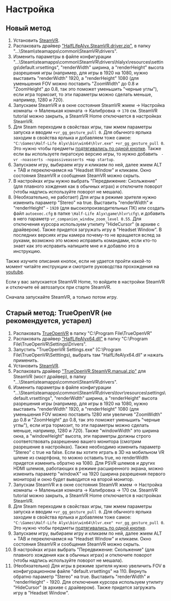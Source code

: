 # Настройка
## Новый метод
1. Установить [SteamVR](https://store.steampowered.com/app/250820/SteamVR/).
2. Распаковать драйвер ["HalfLifeAlyx.SteamVR.driver.zip"](https://github.com/r57zone/Half-Life-Alyx-novr/releases), в папку "...\Steam\steamapps\common\SteamVR\drivers".
3. Изменить параметры в файле конфигурации "...\Steam\steamapps\common\SteamVR\drivers\hlalyx\resources\settings\default.vrsettings", "renderWidth" ширина, а "renderHeight" высота разрешения игры (например, для игры в 1920 на 1080, нужно выставить "renderWidth" 1920, а "renderHeight" 1080 (для уменьшения FOV можно поставить "ZoomWidth" до 0.8 и "ZoomHeight" до 0.8, так это поможет уменьшить "черные углы"), если игра тормозит, то эти параметры можно сделать меньше, например, 1280 и 720). 
4. Запускаем SteamVR и в окне состояния SteamVR жмем -> Настройка комнаты -> Маленькая комната -> Калибровка -> `170` см. SteamVR tutorial можно закрыть, а SteamVR Home отключается в настройках SteamVR.
5. Для Steam переходим в свойствах игры, там жмем параметры запуска и вводим `+vr_gg_gesture_pull 0`. Для обычного ярлыка заходим в свойства ярлыка и добавляем тоже самое: `"C:\Games\Half-Life Alyx\bin\win64\hlvr.exe" +vr_gg_gesture_pull 0`. Это нужно чтобы предметы [подтягивались по одной кнопке](https://youtu.be/RWQbwlXjtjI). Также если вы используете пиратскую версию игры, то нужно добавить ` -vr -noasserts -nopassiveasserts +map startup`.
6. Запускаем игру, выбираем игру и кликаем по ней, далее жмем ALT + TAB и переключаемся на "Headset Window" и кликаем. Окно состояния SteamVR и сообщения SteamVR можно скрыть.
7. В настройках игры нужно выбрать "Передвижение: Скольжение" (для плавного хождения как в обычных играх) и отключите поворот (чтобы надпись используйте поворот не мешала).
8. (Необязательно, не работает) Для игры в режиме зрителя нужно изменить параметр "Stereo" на true. Выставить "renderWidth" и "renderHeight" - `1920` (для высокопроизводительных ПК) или создать файл `autoexec.cfg` в папке `\Half-Life Alyx\game\hlvr\cfg\` и добавить в него параметр `vr_companion_window_zoom_level 0.55`. Для отключения курсора используем утилиту "HideCursor" (в архиве с драйвером). Также придется загружать игру в "Headset Window". В последних версиях игры камера почему-то не вращается вслед за руками, возможно это можно исправить командами, если кто-то знает как это исправить напишите мне и я добавлю это в инструкцию.

Также изучите описания кнопок, если не удается пройти какой-то момент читайте инструкции и смотрите руководства прохождения на [youtube](https://www.youtube.com/channel/UCcuoRRWRvb7xUuMzrEqCZ5w).


Если у вас запускается SteamVR Home, то войдите в настройки SteamVR и отключите её автозапуск при старте SteamVR.



Сначала запускайте SteamVR, а только потом игру.

## Старый метод: TrueOpenVR (не рекомендуется, устарел)
1. Распаковать [TrueOpenVR](https://github.com/TrueOpenVR/TrueOpenVR-Core/releases) в папку "C:\Program File\TrueOpenVR"
2. Распаковать драйвер ["HalfLifeAlyx64.dll"](https://github.com/r57zone/Half-Life-Alyx-novr/releases) в папку "C:\Program File\TrueOpenVR\Settings\Drivers".
3. Запустить "TrueOpenVR Settings.exe" (C:\Program File\TrueOpenVR\Setttings), выбрать там "HalfLifeAlyx64.dll" и нажать применить.
4. Установить [SteamVR](https://store.steampowered.com/app/250820/SteamVR/).
5. Распаковать драйвер ["TrueOpenVR.SteamVR.manual.zip"](https://github.com/TrueOpenVR/SteamVR-TrueOpenVR/releases) для SteamVR (мост драйвер), в папку "...\Steam\steamapps\common\SteamVR\drivers".
6. Изменить параметры в файле конфигурации "...\Steam\steamapps\common\SteamVR\drivers\tovr\resources\settings\default.vrsettings", "renderWidth" ширина, а "renderHeight" высота разрешения игры (например, для игры в 1920 на 1080, нужно выставить "renderWidth" 1920, а "renderHeight" 1080 (для уменьшения FOV можно поставить 1280 или увеличив "ZoomWidth" до 0.8 и "ZoomHeight" до 0.8, так это поможет уменьшить "черные углы"), если игра тормозит, то эти параметры можно сделать меньше, например, 1280 и 720). Также "windowWidth" это ширина окна, а "windowHeight" высота, эти параметры должны строго соответствовать разрешению вашего монитора (смотрим разрешение в настройках). Также необходимо изменить параметр "Stereo" с true на false. Если вы хотите играть в 3D на мобильном VR шлеме из смартфона, то можно оставить true, но renderWidth придется изменить обратно на 1080. Для PSVR шлемов и других HDMI шлемов, работающих в режиме расширенного экрана, можно изменить параметр "windowX" на 1920 (ширина разрешения первого монитора) и окно будет выводится на второй монитор.
7. Запускам SteamVR и в окне состояния SteamVR жмем -> Настройка комнаты -> Маленькая комната -> Калибровка -> 170 см. SteamVR tutorial можно закрыть, а SteamVR Home отключается в настройках SteamVR.
8. Для Steam переходим в свойствах игры, там жмем параметры запуска и вводим `+vr_gg_gesture_pull 0`. Для обычного ярлыка заходим в свойства ярлыка и добавляем тоже самое: `"C:\Games\Half-Life Alyx\bin\win64\hlvr.exe" +vr_gg_gesture_pull 0`. Это нужно чтобы предметы [подтягивались по одной кнопке](https://youtu.be/RWQbwlXjtjI).
9. Запускаем игру, выбираем игру и кликаем по ней, далее жмем ALT + TAB и переключаемся на "Headset Window" и кликаем. Окно состояния SteamVR и сообщения SteamVR можно скрыть.
10. В настройках играх выбрать "Передвижение: Скольжение" (для плавного хождения как в обычных играх) и отключите поворот (чтобы надпись используйте поворот не мешала).
11. (Необязательно) Для игры в режиме зрителя нужно увеличить FOV в конфигурационном файле "default.vrsettings" на 110. Вернуть обратно параметр "Stereo" на true. Выставить "renderWidth" и "renderHeight" - 1920. Для отключения курсора используем утилиту "HideCursor" (в архиве с драйвером). Также придется загружать игру в "Headset Window".


